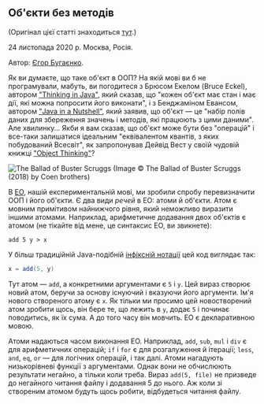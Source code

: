 ## Об'єкти без методів

(Оригінал цієї статті знаходиться [тут](https://www.yegor256.com/2020/11/24/objects-without-methods.html).)

24 листопада 2020 р. Москва, Росія.

Автор: [Єгор Бугаєнко](https://www.yegor256.com).

Як ви думаєте, що таке об'єкт в ООП? На якій мові ви б не програмували, мабуть, ви погодитеся з Брюсом Екелом (Bruce Eckel), автором ["Thinking in Java"](https://amzn.to/3pRHv1Q), який сказав, що "кожен об'єкт має стан і має дії, які можна попросити його виконати", і з Бенджаміном Евансом, автором ["Java in a Nutshell"](https://amzn.to/35uKVPU), який заявив, що об'єкт — це "набір полів даних для збереження значень і методів, які працюють з цими даними". Але хвилинку... Якби я вам сказав, що об'єкт може бути без "операцій" і все-таки залишатися ідеальним "еквівалентом квантів, з яких побудований Всесвіт", як запропонував Дейвід Вест у своїй чудовій книжці ["Object Thinking"](https://amzn.to/3kuXHlL)?

![The Ballad of Buster Scruggs](/the-ballad-of-buster-scruggs.jpg)
(Image :copyright: The Ballad of Buster Scruggs (2018) by Coen brothers)

В [EO](https://www.eolang.org/), нашій експериментальній мові, ми зробили спробу перевизначити ООП і його об'єкти. Є два види *речей* в EO: атоми й об'єкти. Атом є мовним примітивом найнижчого рівня, який неможливо виразити іншими атомами. Наприклад, арифметичне додавання двох об'єктів є атомом (не тікайте від мене, це синтаксис EO, ви звикнете):

```
add 5 y > x
```

У більш традиційній Java-подібній [інфіксній нотації](https://uk.wikipedia.org/wiki/%D0%86%D0%BD%D1%84%D1%96%D0%BA%D1%81%D0%BD%D0%B0_%D0%BD%D0%BE%D1%82%D0%B0%D1%86%D1%96%D1%8F) цей код виглядає так:

```java
x = add(5, y)
```

Тут атом — `add`, а конкретними аргументами є `5` і `y`. Цей вираз створює новий атом, беручи за основу існуючий і вказуючи його аргументи. Ім'я нового створеного атому є `x`. Як тільки ми просимо цей новостворений атом зробити щось, він бере те, що лежить в `y`, додає `5` і починає поводитись, як їх сума. А до того часу він мовчить. EO є декларативною мовою.

Атоми надаються часом виконання EO. Наприклад, `add`, `sub`, `mul` і `div` є для арифметичних операцій; `if` і `for` є для розгалуження й ітерації; `less`, `and`, `eq`, `or` — для логічних операцій, і так далі. Атоми нагадують низькорівневі функції з аргументами. Однак вони не обчислюють результати негайно, а тільки коли треба. Вираз `add(5, file)` не призведе до негайного читання файлу і додавання 5 до нього. Аж коли зі створеним атомом будуть щось робити, відбудеться читання файлу.
